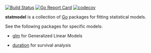 [![Build Status](https://travis-ci.com/kshedden/statmodel.svg?branch=master)](https://travis-ci.com/kshedden/statmodel)
[![Go Report Card](https://goreportcard.com/badge/github.com/kshedden/statmodel)](https://goreportcard.com/report/github.com/kshedden/statmodel)
[![codecov](https://codecov.io/gh/kshedden/statmodel/branch/master/graph/badge.svg)](https://codecov.io/gh/kshedden/statmodel)

__statmodel__ is a collection of [Go](http://golang.org) packages for fitting
statistical models.

See the following packages for specific models:

* [glm](https://github.com/kshedden/statmodel/tree/master/glm) for Generalized Linear Models

* [duration](https://github.com/kshedden/statmodel/tree/master/duration) for survival analysis
